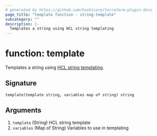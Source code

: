 ```yaml
---
# generated by https://github.com/hashicorp/terraform-plugin-docs
page_title: "template function - string-template"
subcategory: ""
description: |-
  Templates a string using HCL string templating
---
```


# function: template

Templates a string using [HCL string templating](https://developer.hashicorp.com/terraform/language/expressions/strings).



## Signature

<!-- signature generated by tfplugindocs -->
```text
template(template string, variables map of string) string
```

## Arguments

<!-- arguments generated by tfplugindocs -->
1. `template` (String) HCL string template
1. `variables` (Map of String) Variables to use in templating

